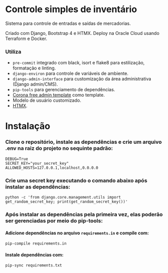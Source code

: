 # Controle simples de inventário

Sistema para controle de entradas e saídas de mercadorias.

Criado com Django, Bootstrap 4 e HTMX.
Deploy na Oracle Cloud usando Terraform e Docker.

### Utiliza
- `pre-commit` integrado com black, isort e flake8 para estilização, formatação e linting.
- `django-environ` para controle de variáveis de ambiente.
- `django-admin-interface` para customização da área administrativa (Django admin/CMS).
- `pip-tools` para gerenciamento de dependências.
- [Corona free admin template](https://github.com/BootstrapDash/corona-free-dark-bootstrap-admin-template) como template.
- Modelo de usuário customizado.
- [HTMX](https://htmx.org/).

# Instalação

### Clone o repositório, instale as dependências e crie um arquivo .env na raiz do projeto no sequinte padrão:

```
DEBUG=True
SECRET_KEY="your_secret_key"
ALLOWED_HOSTS=127.0.0.1,localhost,0.0.0.0
```

### Crie uma secret key executando o comando abaixo após instalar as dependências:

`python -c 'from django.core.management.utils import get_random_secret_key; print(get_random_secret_key())'`

### Após instalar as dependências pela primeira vez, elas poderão ser gerenciadas por meio do pip-tools:

#### Adicione dependências no arquivo `requirements.in` e compile com:

`pip-compile requirements.in`

#### Instale dependências com:

`pip-sync requirements.txt`

